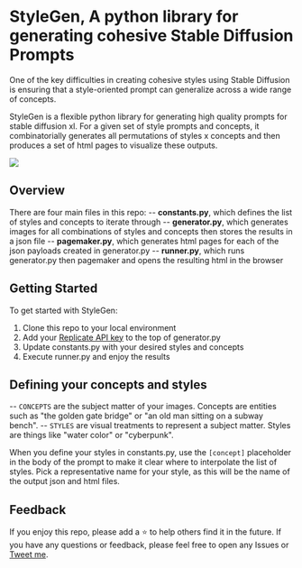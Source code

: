 # StyleGen, A python library for generating cohesive Stable Diffusion Prompts

One of the key difficulties in creating cohesive styles using Stable Diffusion is ensuring that a style-oriented prompt can generalize across a wide range of concepts. 

StyleGen is a flexible python library for generating high quality prompts for stable diffusion xl. For a given set of style prompts and concepts, it combinatorially generates all permutations of styles x concepts and then produces a set of html pages to visualize these outputs. 

![](https://github.com/jmilinovich/public/blob/main/stylegen.gif)

## Overview

There are four main files in this repo:
-- **constants.py**, which defines the list of styles and concepts to iterate through
-- **generator.py**, which generates images for all combinations of styles and concepts then stores the results in a json file
-- **pagemaker.py**, which generates html pages for each of the json payloads created in generator.py
-- **runner.py**, which runs generator.py then pagemaker and opens the resulting html in the browser

## Getting Started

To get started with StyleGen:
1. Clone this repo to your local environment
2. Add your [Replicate API key](https://replicate.com/account/api-tokens) to the top of generator.py
3. Update constants.py with your desired styles and concepts
4. Execute runner.py and enjoy the results

## Defining your concepts and styles

-- `CONCEPTS` are the subject matter of your images. Concepts are entities such as "the golden gate bridge" or "an old man sitting on a subway bench".
-- `STYLES` are visual treatments to represent a subject matter. Styles are things like "water color" or "cyberpunk".

When you define your styles in constants.py, use the `[concept]` placeholder in the body of the prompt to make it clear where to interpolate the list of styles. Pick a representative name for your style, as this will be the name of the output json and html files.

## Feedback

If you enjoy this repo, please add a ⭐️ to help others find it in the future. If you have any questions or feedback, please feel free to open any Issues or [Tweet me](https://twitter.com/jmilinovich). 